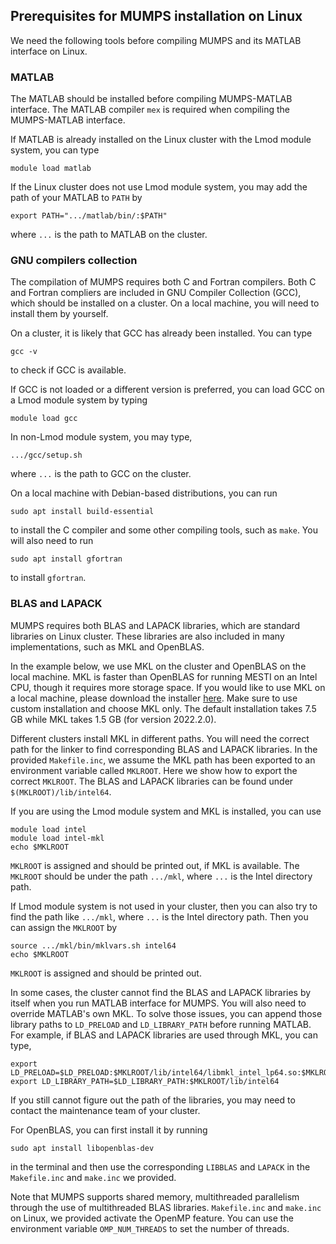 ## Prerequisites for MUMPS installation on Linux

We need the following tools before compiling MUMPS and its MATLAB interface on Linux.

### MATLAB 

The MATLAB should be installed before compiling MUMPS-MATLAB interface. The MATLAB compiler `mex` is required when compiling the MUMPS-MATLAB interface. 

If MATLAB is already installed on the Linux cluster with the Lmod module system, you can type  
```shell
module load matlab
```

If the Linux cluster does not use Lmod module system, you may add the path of your MATLAB to `PATH` by
```shell
export PATH=".../matlab/bin/:$PATH"
```
where `...` is the path to MATLAB on the cluster.

### GNU compilers collection

The compilation of MUMPS requires both C and Fortran compilers. Both C and Fortran compliers are included in GNU Compiler Collection (GCC), which should be installed on a cluster. On a local machine, you will need to install them by yourself.

On a cluster, it is likely that GCC has already been installed. You can type
```shell
gcc -v
```
to check if GCC is available.

If GCC is not loaded or a different version is preferred, you can load GCC on a Lmod module system by typing
```shell
module load gcc
```
In non-Lmod module system, you may type,
```shell
.../gcc/setup.sh
```
where `...` is the path to GCC on the cluster.

On a local machine with Debian-based distributions, you can run
```shell
sudo apt install build-essential
```
to install the C compiler and some other compiling tools, such as <code>make</code>. You will also need to run
```shell
sudo apt install gfortran
```
to install <code>gfortran</code>.

### BLAS and LAPACK

MUMPS requires both BLAS and LAPACK libraries, which are standard libraries on Linux cluster. These libraries are also included in many implementations, such as MKL and OpenBLAS. 

In the example below, we use MKL on the cluster and OpenBLAS on the local machine. MKL is faster than OpenBLAS for running MESTI on an Intel CPU, though it requires more storage space. If you would like to use MKL on a local machine, please download the installer [here](https://www.intel.com/content/www/us/en/developer/tools/oneapi/onemkl.html). Make sure to use custom installation and choose MKL only. The default installation takes 7.5 GB while MKL takes 1.5 GB (for version 2022.2.0).

Different clusters install MKL in different paths. You will need the correct path for the linker to find corresponding BLAS and LAPACK libraries. In the provided `Makefile.inc`, we assume the MKL path has been exported to an environment variable called `MKLROOT`. Here we show how to export the correct `MKLROOT`. The BLAS and LAPACK libraries can be found under `$(MKLROOT)/lib/intel64`. 

If you are using the Lmod module system and MKL is installed, you can use 

```shell
module load intel
module load intel-mkl
echo $MKLROOT
```

`MKLROOT`  is assigned and should be printed out, if MKL is available. The `MKLROOT` should be under the path `.../mkl`, where `...` is the Intel directory path.

If Lmod module system is not used in your cluster, then you can also try to find the path like `.../mkl`, where `...` is the Intel directory path. Then you can assign the `MKLROOT` by 

```shell
source .../mkl/bin/mklvars.sh intel64
echo $MKLROOT
```

`MKLROOT`  is assigned and should be printed out.

In some cases, the cluster cannot find the BLAS and LAPACK libraries by itself when you run MATLAB interface for MUMPS. You will also need to override MATLAB's own MKL. To solve those issues, you can append those library paths to `LD_PRELOAD` and `LD_LIBRARY_PATH` before running MATLAB. For example, if BLAS and LAPACK libraries are used through MKL, you can type,

```shell
export LD_PRELOAD=$LD_PRELOAD:$MKLROOT/lib/intel64/libmkl_intel_lp64.so:$MKLROOT/lib/intel64/libmkl_gnu_thread.so:$MKLROOT/lib/intel64/libmkl_core.so
export LD_LIBRARY_PATH=$LD_LIBRARY_PATH:$MKLROOT/lib/intel64
```

If you still cannot figure out the path of the libraries, you may need to contact the maintenance team of your cluster.

For OpenBLAS, you can first install it by running

```shell
sudo apt install libopenblas-dev
```

in the terminal and then use the corresponding `LIBBLAS` and `LAPACK` in the `Makefile.inc` and `make.inc` we provided.

Note that MUMPS supports shared memory, multithreaded parallelism through the use of multithreaded
BLAS libraries.  `Makefile.inc` and `make.inc` on Linux, we provided activate the OpenMP feature. You can use the environment variable `OMP_NUM_THREADS` to set the number of threads.
